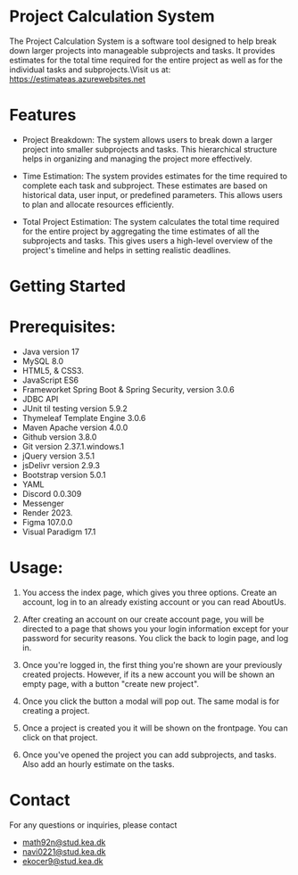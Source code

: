 # Project Calculation System
The Project Calculation System is a software tool designed to help break down larger projects into manageable subprojects and tasks. It provides estimates for the total time required for the entire project as well as for the individual tasks and subprojects.\Visit us at: https://estimateas.azurewebsites.net

# Features
- Project Breakdown: The system allows users to break down a larger project into smaller subprojects and tasks. This hierarchical structure helps in organizing and managing the project more effectively.

- Time Estimation: The system provides estimates for the time required to complete each task and subproject. These estimates are based on historical data, user input, or predefined parameters. This allows users to plan and allocate resources efficiently.

- Total Project Estimation: The system calculates the total time required for the entire project by aggregating the time estimates of all the subprojects and tasks. This gives users a high-level overview of the project's timeline and helps in setting realistic deadlines.

# Getting Started
# Prerequisites:
- Java version 17
- MySQL 8.0
- HTML5, & CSS3.
- JavaScript ES6
- Frameworket Spring Boot & Spring Security, version 3.0.6 
- JDBC API
- JUnit til testing version 5.9.2
- Thymeleaf Template Engine 3.0.6
- Maven Apache version 4.0.0
- Github version 3.8.0
- Git version 2.37.1.windows.1
- jQuery version 3.5.1
- jsDelivr version 2.9.3
- Bootstrap version 5.0.1
- YAML 
- Discord 0.0.309
- Messenger
- Render 2023.
- Figma 107.0.0 
- Visual Paradigm 17.1

# Usage:

1. You access the index page, which gives you three options. Create an account, log in to an already existing account or you can read AboutUs.

2. After creating an account on our create account page, you will be directed to a page that shows you your login information except for your password for security reasons. You click the back to login page, and log in.

3. Once you're logged in, the first thing you're shown are your previously created projects. However, if its a new account you will be shown an empty page, with a button "create new project". 

4. Once you click the button a modal will pop out. The same modal is for creating a project.

5. Once a project is created you it will be shown on the frontpage. You can click on that project.

6. Once you've opened the project you can add subprojects, and tasks. Also add an hourly estimate on the tasks.



# Contact
For any questions or inquiries, please contact 
- math92n@stud.kea.dk
- navi0221@stud.kea.dk
- ekocer9@stud.kea.dk


